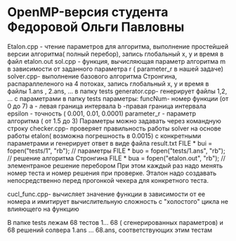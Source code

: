 # OpenMP-версия студента Федоровой Ольги Павловны
Etalon.cpp - чтение параметров для алгоритма, выполнение простейшей версии алгоритма( полный перебор), запись глобальный x, y и время в файл etalon.out
sol.cpp - функция, вычисляющая параметр алгоритма m в зависимости от заданного параметра r ( parameter_r в нашей задаче)
solver.cpp-  выполнение базового алгоритма Стронгина, распараллеленого на 4 потоках, запись глобальный x, y и время в файлы 1.ans , 2.ans, ... в папку tests
generator.cpp- генерирует файлы 1,2, ... с параметрами в папку tests 
параметры:
funcNum- номер функции (от 0 до 7)
a - левая граница интервала 
b -правая граница интервала 
epsilon  - точность ( 0.001, 0.01, 0.0001)
parameter_r - параметр алгоритма ( от 1.5 до 3)
Параметры можно задавать через командную строку
checker.cpp- проверяет правильность работы solver на основе работы etalon( возможна погрешность в 0.0015) с конкретными параметрами и генерирует ответ в виде файла result.txt 
FILE * bui = fopen("tests/1", "rb"); // параметры 
FILE * buo = fopen("tests/1.ans", "rb"); // решение алгоритма Стронгина
FILE * bua = fopen("etalon.out", "rb"); // элементраное решение перебором
При этом каждый раз надо менять номер теста и номер решения при проверке. Эталон надо создавать непосредственно перед прогонкой чекера для конкретного теста.

cucl_func.cpp- вычисляет значение функции в зависимости от ее номера и имитирует вычислительную сложность с "холостого" цикла не влияющего на функцию

В папке tests лежам 68 тестов 1... 68 ( сгенерированных параметров) и 68 решений солвера 1.ans ... 68.ans, соответствующих этим тестам